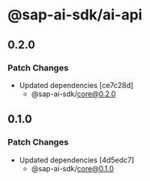 # @sap-ai-sdk/ai-api

## 0.2.0

### Patch Changes

- Updated dependencies [ce7c28d]
  - @sap-ai-sdk/core@0.2.0

## 0.1.0

### Patch Changes

- Updated dependencies [4d5edc7]
  - @sap-ai-sdk/core@0.1.0
